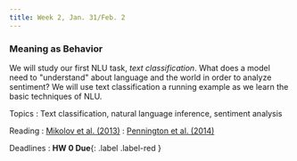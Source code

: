 ```yaml
---
title: Week 2, Jan. 31/Feb. 2
---
```


### Meaning as Behavior

We will study our first NLU task, _text classification_. What does a model need to "understand" about language and the
world in order to analyze sentiment? We will use text classification a running example as we learn the basic techniques
of NLU.

Topics
: Text classification, natural language inference, sentiment analysis

Reading
: [Mikolov et al. (2013)](https://arxiv.org/abs/1301.3781)
: [Pennington et al. (2014)](https://aclanthology.org/D14-1162/)

Deadlines
: **HW 0 Due**{: .label .label-red }